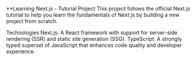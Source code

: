 \*\*Learning Next.js - Tutorial Project
This project follows the official Next.js tutorial to help you learn the fundamentals of Next.js by building a new project from scratch.

Technologies
Next.js: A React framework with support for server-side rendering (SSR) and static site generation (SSG).
TypeScript: A strongly typed superset of JavaScript that enhances code quality and developer experience.

